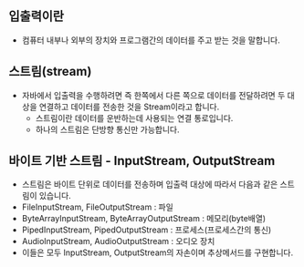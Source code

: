 ## 입출력이란
* 컴퓨터 내부나 외부의 장치와 프로그램간의 데이터를 주고 받는 것을 말합니다. 

## 스트림(stream)
* 자바에서 입출력을 수행하려면 즉 한쪽에서 다른 쪽으로 데이터를 전달하려면 두 대상을 연결하고 데이터를 전송한 것을 Stream이라고 합니다.
  * 스트림이란 데이터를 운반하는데 사용되는 연결 통로입니다.
  * 하나의 스트림은 단방향 통신만 가능합니다. 

## 바이트 기반 스트림 - InputStream, OutputStream
* 스트림은 바이트 단위로 데이터를 전송하며 입출력 대상에 따라서 다음과 같은 스트림이 있습니다.
* FileInputStream, FileOutputStream : 파일
* ByteArrayInputStream, ByteArrayOutputStream : 메모리(byte배열)
* PipedInputStream, PipedOutputStream : 프로세스(프로세스간의 통신)
* AudioInputStream, AudioOutputStream : 오디오 장치
* 이들은 모두 InputStream, OutputStream의 자손이며 추상메서드를 구현합니다. 
